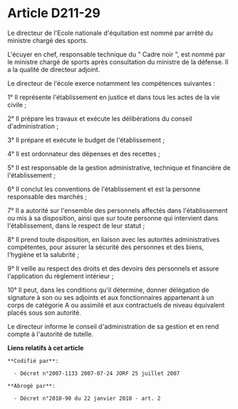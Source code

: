# Article D211-29

Le directeur de l'Ecole nationale d'équitation est nommé par arrêté du ministre chargé des sports.

L'écuyer en chef, responsable technique du " Cadre noir ", est nommé par le ministre chargé de sports après consultation du
ministre de la défense. Il a la qualité de directeur adjoint.

Le directeur de l'école exerce notamment les compétences suivantes :

1° Il représente l'établissement en justice et dans tous les actes de la vie civile ;

2° Il prépare les travaux et exécute les délibérations du conseil d'administration ;

3° Il prépare et exécute le budget de l'établissement ;

4° Il est ordonnateur des dépenses et des recettes ;

5° Il est responsable de la gestion administrative, technique et financière de l'établissement ;

6° Il conclut les conventions de l'établissement et est la personne responsable des marchés ;

7° Il a autorité sur l'ensemble des personnels affectés dans l'établissement ou mis à sa disposition, ainsi que sur toute
personne qui intervient dans l'établissement, dans le respect de leur statut ;

8° Il prend toute disposition, en liaison avec les autorités administratives compétentes, pour assurer la sécurité des
personnes et des biens, l'hygiène et la salubrité ;

9° Il veille au respect des droits et des devoirs des personnels et assure l'application du règlement intérieur ;

10° Il peut, dans les conditions qu'il détermine, donner délégation de signature à son ou ses adjoints et aux fonctionnaires
appartenant à un corps de catégorie A ou assimilé et aux contractuels de niveau équivalent placés sous son autorité.

Le directeur informe le conseil d'administration de sa gestion et en rend compte à l'autorité de tutelle.

**Liens relatifs à cet article**

	**Codifié par**:

	  - Décret n°2007-1133 2007-07-24 JORF 25 juillet 2007

	**Abrogé par**:

	  - Décret n°2010-90 du 22 janvier 2010 - art. 2
